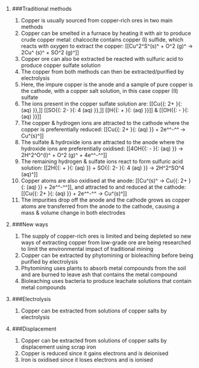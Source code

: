 1. ###Traditional methods

    1. Copper is usually sourced from copper-rich ores in two main methods
    2. Copper can be smelted in a furnace by heating it with air to produce crude copper metal: chalcocite contains copper (I) sulfide, which reacts with oxygen to extract the copper: [[Cu^2^S^(s)^ + O^2 (g)^ → 2Cu^ (s)^ + SO^2 (g)^]]
    3. Copper ore can also be extracted be reacted with sulfuric acid to produce copper sulfate solution
    4. The copper from both methods can then be extracted/purified by electrolysis
    5. Here, the impure copper is the anode and a sample of pure copper is the cathode, with a copper salt solution, in this case copper (II) sulfate
    6. The ions present in the copper sulfate solution are: [[Cu{{: 2+  }{: (aq)  }},]] [[SO{{: 2-  }{: 4 (aq)  }},]] [[H{{: +  }{: (aq)  }}]] & [[OH{{: -  }{: (aq)  }}]]
    7. The copper & hydrogen ions are attracted to the cathode where the copper is preferentially reduced: [[Cu{{: 2+  }{: (aq)  }} + 2e^^-^^ → Cu^(s)^]]
    8. The sulfate & hydroxide ions are attracted to the anode where the hydroxide ions are preferentially oxidised: [[4OH{{: -  }{: (aq)  }} → 2H^2^O^(l)^ + O^2 (g)^ + 4e^^-^^]]
    9. The remaining hydrogen & sulfate ions react to form sulfuric acid solution: [[2H{{: +  }{: (aq)  }} + SO{{: 2-  }{: 4 (aq)  }} → 2H^2^SO^4 (aq)^]]
    10. Copper atoms are also oxidised at the anode: [[Cu^(s)^ → Cu{{: 2+  }{: (aq)  }} + 2e^^-^^]], and attracted to and reduced at the cathode: [[Cu{{: 2+  }{: (aq)  }} + 2e^^-^^ → Cu^(s)^]]
    11. The impurities drop off the anode and the cathode grows as copper atoms are transferred from the anode to the cathode, causing a mass & volume change in both electrodes
2. ###New ways

    1. The supply of copper-rich ores is limited and being depleted so new ways of extracting copper from low-grade ore are being researched to limit the environmental impact of traditional mining
    2. Copper can be extracted by phytomining or bioleaching before being purified by electrolysis
    3. Phytomining uses plants to absorb metal compounds from the soil and are burned to leave ash that contains the metal compound
    4. Bioleaching uses bacteria to produce leachate solutions that contain metal compounds
3. ###Electrolysis

    1. Copper can be extracted from solutions of copper salts by electrolysis
4. ###Displacement

    1. Copper can be extracted from solutions of copper salts by displacement using scrap iron
    2. Copper is reduced since it gains electrons and is deionised
    3. Iron is oxidised since it loses electrons and is ionised
